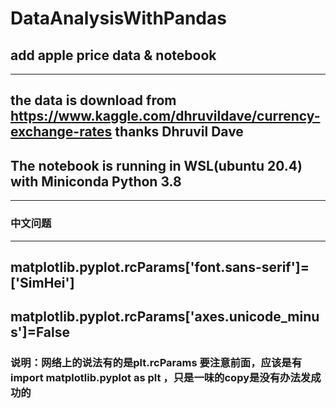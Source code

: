 # DataAnalysisWithPandas

## add apple price data & notebook 

----
## the data is download from https://www.kaggle.com/dhruvildave/currency-exchange-rates  thanks Dhruvil Dave

## The notebook is running in WSL(ubuntu 20.4) with Miniconda Python 3.8
---
### 中文问题
----
matplotlib.pyplot.rcParams['font.sans-serif']=['SimHei']
----
matplotlib.pyplot.rcParams['axes.unicode_minus']=False
-----
### 说明：网络上的说法有的是plt.rcParams 要注意前面，应该是有 import matplotlib.pyplot as plt ，只是一味的copy是没有办法发成功的

